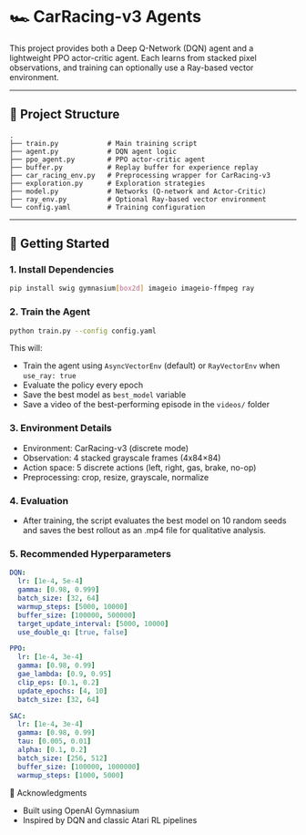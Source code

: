 # 🏎️ CarRacing-v3 Agents

This project provides both a Deep Q-Network (DQN) agent and a lightweight PPO actor-critic agent. Each learns from stacked pixel observations, and training can optionally use a Ray-based vector environment.

---

## 📂 Project Structure
```text
.
├── train.py            # Main training script
├── agent.py            # DQN agent logic
├── ppo_agent.py        # PPO actor-critic agent
├── buffer.py           # Replay buffer for experience replay
├── car_racing_env.py   # Preprocessing wrapper for CarRacing-v3
├── exploration.py      # Exploration strategies
├── model.py            # Networks (Q-network and Actor-Critic)
├── ray_env.py          # Optional Ray-based vector environment
└── config.yaml         # Training configuration
```
---

## 🚀 Getting Started

### 1. Install Dependencies

```bash
pip install swig gymnasium[box2d] imageio imageio-ffmpeg ray
```

### 2. Train the Agent

```bash
python train.py --config config.yaml
```

This will:
- Train the agent using `AsyncVectorEnv` (default) or `RayVectorEnv` when `use_ray: true`
- Evaluate the policy every epoch
- Save the best model as `best_model` variable
- Save a video of the best-performing episode in the `videos/` folder

### 3. Environment Details
- Environment: CarRacing-v3 (discrete mode)
- Observation: 4 stacked grayscale frames (4x84×84)
- Action space: 5 discrete actions (left, right, gas, brake, no-op)
- Preprocessing: crop, resize, grayscale, normalize

### 4. Evaluation
- After training, the script evaluates the best model on 10 random seeds and saves the best rollout as an .mp4 file for qualitative analysis.

### 5. Recommended Hyperparameters

```yaml
DQN:
  lr: [1e-4, 5e-4]
  gamma: [0.98, 0.999]
  batch_size: [32, 64]
  warmup_steps: [5000, 10000]
  buffer_size: [100000, 500000]
  target_update_interval: [5000, 10000]
  use_double_q: [true, false]

PPO:
  lr: [1e-4, 3e-4]
  gamma: [0.98, 0.99]
  gae_lambda: [0.9, 0.95]
  clip_eps: [0.1, 0.2]
  update_epochs: [4, 10]
  batch_size: [32, 64]

SAC:
  lr: [1e-4, 3e-4]
  gamma: [0.98, 0.99]
  tau: [0.005, 0.01]
  alpha: [0.1, 0.2]
  batch_size: [256, 512]
  buffer_size: [100000, 1000000]
  warmup_steps: [1000, 5000]
```

📌 Acknowledgments
- Built using OpenAI Gymnasium
- Inspired by DQN and classic Atari RL pipelines
